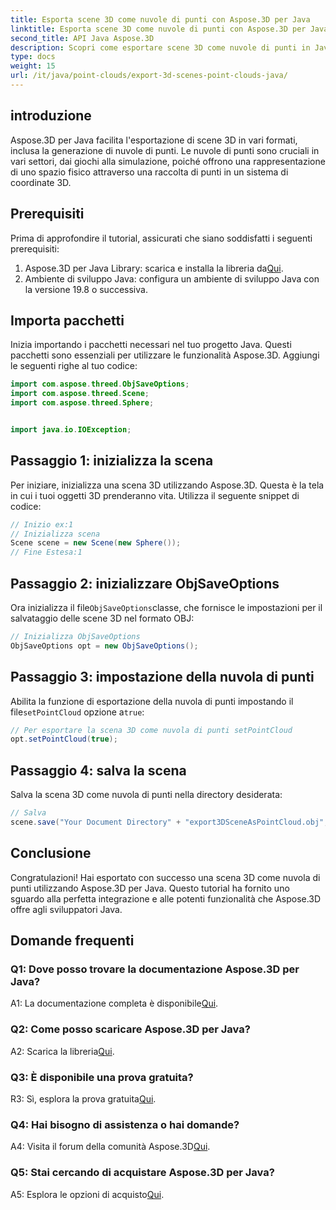 ```yaml
---
title: Esporta scene 3D come nuvole di punti con Aspose.3D per Java
linktitle: Esporta scene 3D come nuvole di punti con Aspose.3D per Java
second_title: API Java Aspose.3D
description: Scopri come esportare scene 3D come nuvole di punti in Java con Aspose.3D. Migliora le tue applicazioni con grafica e visualizzazione 3D potenti.
type: docs
weight: 15
url: /it/java/point-clouds/export-3d-scenes-point-clouds-java/
---
```

## introduzione

Aspose.3D per Java facilita l'esportazione di scene 3D in vari formati, inclusa la generazione di nuvole di punti. Le nuvole di punti sono cruciali in vari settori, dai giochi alla simulazione, poiché offrono una rappresentazione di uno spazio fisico attraverso una raccolta di punti in un sistema di coordinate 3D.

## Prerequisiti

Prima di approfondire il tutorial, assicurati che siano soddisfatti i seguenti prerequisiti:

1.  Aspose.3D per Java Library: scarica e installa la libreria da[Qui](https://releases.aspose.com/3d/java/).
2. Ambiente di sviluppo Java: configura un ambiente di sviluppo Java con la versione 19.8 o successiva.

## Importa pacchetti

Inizia importando i pacchetti necessari nel tuo progetto Java. Questi pacchetti sono essenziali per utilizzare le funzionalità Aspose.3D. Aggiungi le seguenti righe al tuo codice:

```java
import com.aspose.threed.ObjSaveOptions;
import com.aspose.threed.Scene;
import com.aspose.threed.Sphere;


import java.io.IOException;
```

## Passaggio 1: inizializza la scena

Per iniziare, inizializza una scena 3D utilizzando Aspose.3D. Questa è la tela in cui i tuoi oggetti 3D prenderanno vita. Utilizza il seguente snippet di codice:

```java
// Inizio ex:1
// Inizializza scena
Scene scene = new Scene(new Sphere());
// Fine Estesa:1
```

## Passaggio 2: inizializzare ObjSaveOptions

 Ora inizializza il file`ObjSaveOptions`classe, che fornisce le impostazioni per il salvataggio delle scene 3D nel formato OBJ:

```java
// Inizializza ObjSaveOptions
ObjSaveOptions opt = new ObjSaveOptions();
```

## Passaggio 3: impostazione della nuvola di punti

 Abilita la funzione di esportazione della nuvola di punti impostando il file`setPointCloud` opzione a`true`:

```java
// Per esportare la scena 3D come nuvola di punti setPointCloud
opt.setPointCloud(true);
```

## Passaggio 4: salva la scena

Salva la scena 3D come nuvola di punti nella directory desiderata:

```java
// Salva
scene.save("Your Document Directory" + "export3DSceneAsPointCloud.obj", opt);
```

## Conclusione

Congratulazioni! Hai esportato con successo una scena 3D come nuvola di punti utilizzando Aspose.3D per Java. Questo tutorial ha fornito uno sguardo alla perfetta integrazione e alle potenti funzionalità che Aspose.3D offre agli sviluppatori Java.

## Domande frequenti

### Q1: Dove posso trovare la documentazione Aspose.3D per Java?

 A1: La documentazione completa è disponibile[Qui](https://reference.aspose.com/3d/java/).

### Q2: Come posso scaricare Aspose.3D per Java?

 A2: Scarica la libreria[Qui](https://releases.aspose.com/3d/java/).

### Q3: È disponibile una prova gratuita?

 R3: Sì, esplora la prova gratuita[Qui](https://releases.aspose.com/).

### Q4: Hai bisogno di assistenza o hai domande?

 A4: Visita il forum della comunità Aspose.3D[Qui](https://forum.aspose.com/c/3d/18).

### Q5: Stai cercando di acquistare Aspose.3D per Java?

 A5: Esplora le opzioni di acquisto[Qui](https://purchase.aspose.com/buy).